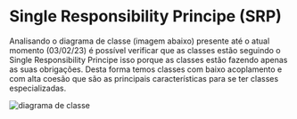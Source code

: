 # Single Responsibility Principe (SRP)

Analisando o diagrama de classe (imagem abaixo) presente até o atual momento (03/02/23) é possível verificar que as classes estão seguindo o 
Single Responsibility Principe isso porque as classes estão fazendo apenas as suas obrigações. Desta forma temos classes com baixo acoplamento 
e com alta coesão que são as principais características para se ter classes especializadas.


![diagrama de classe](https://github.com/lucamartins/DS-BDAC/blob/main/diagrama_classe.png?raw=true)
